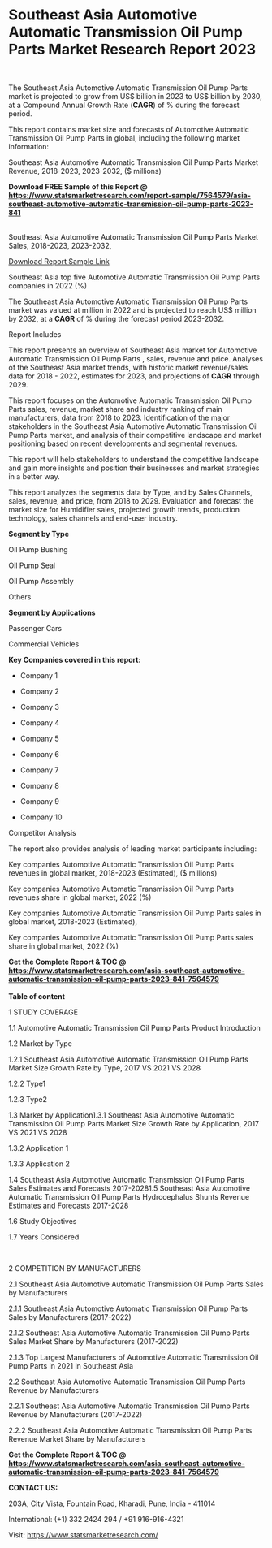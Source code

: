 <h1>Southeast Asia Automotive Automatic Transmission Oil Pump Parts Market Research Report 2023</h1><br/><p>The Southeast Asia Automotive Automatic Transmission Oil Pump Parts market is projected to grow from US$ billion in 2023 to US$ billion by 2030, at a Compound Annual Growth Rate (<strong>CAGR</strong>) of % during the forecast period.</p><p>
 
 This report contains market size and forecasts of Automotive Automatic Transmission Oil Pump Parts in global, including the following market information:</p><p>
 
 Southeast Asia Automotive Automatic Transmission Oil Pump Parts Market Revenue, 2018-2023, 2023-2032, ($ millions)</p><div><b>Download FREE Sample of this Report @ <a href="https://www.statsmarketresearch.com/download-free-sample/7564579/asia-southeast-automotive-automatic-transmission-oil-pump-parts-2023-841">https://www.statsmarketresearch.com/report-sample/7564579/asia-southeast-automotive-automatic-transmission-oil-pump-parts-2023-841</a></b></div><br><p>
 
 Southeast Asia Automotive Automatic Transmission Oil Pump Parts Market Sales, 2018-2023, 2023-2032,</p><p><a href="https://www.statsmarketresearch.com/download-free-sample/7564579/asia-southeast-automotive-automatic-transmission-oil-pump-parts-2023-841">Download Report Sample Link</a></p><p>
 
 Southeast Asia top five Automotive Automatic Transmission Oil Pump Parts companies in 2022 (%)</p><p>
 
 The Southeast Asia Automotive Automatic Transmission Oil Pump Parts market was valued at million in 2022 and is projected to reach US$ million by 2032, at a <strong>CAGR</strong> of % during the forecast period 2023-2032.</p><p>
 
 Report Includes</p><p>
 
 This report presents an overview of Southeast Asia market for Automotive Automatic Transmission Oil Pump Parts , sales, revenue and price. Analyses of the Southeast Asia market trends, with historic market revenue/sales data for 2018 - 2022, estimates for 2023, and projections of <strong>CAGR</strong> through 2029.</p><p>
 
 This report focuses on the Automotive Automatic Transmission Oil Pump Parts sales, revenue, market share and industry ranking of main manufacturers, data from 2018 to 2023. Identification of the major stakeholders in the Southeast Asia Automotive Automatic Transmission Oil Pump Parts market, and analysis of their competitive landscape and market positioning based on recent developments and segmental revenues.</p><p>
 
 This report will help stakeholders to understand the competitive landscape and gain more insights and position their businesses and market strategies in a better way.</p><p>
 
 This report analyzes the segments data by Type, and by Sales Channels, sales, revenue, and price, from 2018 to 2029. Evaluation and forecast the market size for Humidifier sales, projected growth trends, production technology, sales channels and end-user industry.</p><p>
 
  <strong>Segment by Type</strong></p><p>
 
 Oil Pump Bushing</p><p>Oil Pump Seal</p><p>Oil Pump Assembly</p><p>Others</p><p>
 
 <strong> Segment <strong><strong>by Applications</strong></strong></strong></p><p>
 
 Passenger Cars</p><p>Commercial Vehicles</p><p><strong>Key Companies covered in this report:</strong></p><p>
 
 </p><ul><p></p><li>Company 1</li><p></p><li>Company 2</li><p></p><li>Company 3</li><p></p><li>Company 4</li><p></p><li>Company 5</li><p></p><li>Company 6</li><p></p><li>Company 7</li><p></p><li>Company 8</li><p></p><li>Company 9</li><p></p><li>Company 10</li><p></p></ul><p>Competitor Analysis</p><p>
 
 The report also provides analysis of leading market participants including:</p><p>
 
 Key companies Automotive Automatic Transmission Oil Pump Parts revenues in global market, 2018-2023 (Estimated), ($ millions)</p><p>
 
 Key companies Automotive Automatic Transmission Oil Pump Parts revenues share in global market, 2022 (%)</p><p>
 
 Key companies Automotive Automatic Transmission Oil Pump Parts sales in global market, 2018-2023 (Estimated),</p><p>
 
 Key companies Automotive Automatic Transmission Oil Pump Parts sales share in global market, 2022 (%)</p><div><b>Get the Complete Report & TOC @ <a href="https://www.statsmarketresearch.com/asia-southeast-automotive-automatic-transmission-oil-pump-parts-2023-841-7564579">https://www.statsmarketresearch.com/asia-southeast-automotive-automatic-transmission-oil-pump-parts-2023-841-7564579</a></b></div><br><b>Table of content</b><p>1 STUDY COVERAGE<br />
 
 1.1 Automotive Automatic Transmission Oil Pump Parts Product Introduction<br />
 
 1.2 Market by Type<br />
 
 1.2.1 Southeast Asia Automotive Automatic Transmission Oil Pump Parts Market Size Growth Rate by Type, 2017 VS 2021 VS 2028<br />
 
 1.2.2 Type1<br />
 
 1.2.3 Type2<br />
 
 1.3 Market by Application1.3.1 Southeast Asia Automotive Automatic Transmission Oil Pump Parts Market Size Growth Rate by Application, 2017 VS 2021 VS 2028<br />
 
 1.3.2 Application 1<br />
 
 1.3.3 Application 2<br />
 
 1.4 Southeast Asia Automotive Automatic Transmission Oil Pump Parts Sales Estimates and Forecasts 2017-20281.5 Southeast Asia Automotive Automatic Transmission Oil Pump Parts Hydrocephalus Shunts Revenue Estimates and Forecasts 2017-2028<br />
 
 1.6 Study Objectives<br />
 
 1.7 Years Considered<br />
 
 <br />
 
 2 COMPETITION BY MANUFACTURERS<br />
 
 2.1 Southeast Asia Automotive Automatic Transmission Oil Pump Parts Sales by Manufacturers<br />
 
 2.1.1 Southeast Asia Automotive Automatic Transmission Oil Pump Parts Sales by Manufacturers (2017-2022)<br />
 
 2.1.2 Southeast Asia Automotive Automatic Transmission Oil Pump Parts Sales Market Share by Manufacturers (2017-2022)<br />
 
 2.1.3 Top Largest Manufacturers of Automotive Automatic Transmission Oil Pump Parts in 2021 in Southeast Asia<br />
 
 2.2 Southeast Asia Automotive Automatic Transmission Oil Pump Parts Revenue by Manufacturers<br />
 
 2.2.1 Southeast Asia Automotive Automatic Transmission Oil Pump Parts Revenue by Manufacturers (2017-2022)<br />
 
 2.2.2 Southeast Asia Automotive Automatic Transmission Oil Pump Parts Revenue Market Share by Manufacturers<br><div><b>Get the Complete Report & TOC @ <a href="https://www.statsmarketresearch.com/asia-southeast-automotive-automatic-transmission-oil-pump-parts-2023-841-7564579">https://www.statsmarketresearch.com/asia-southeast-automotive-automatic-transmission-oil-pump-parts-2023-841-7564579</a></b></div></p>
 
 <b>CONTACT US:</b><br>
 
 203A, City Vista, Fountain Road, Kharadi, Pune, India - 411014 <br>
 
 International: (+1) 332 2424 294 / +91 916-916-4321<br>
 
 Visit: <a href="https://www.statsmarketresearch.com/">https://www.statsmarketresearch.com/</a>
 
 <br>